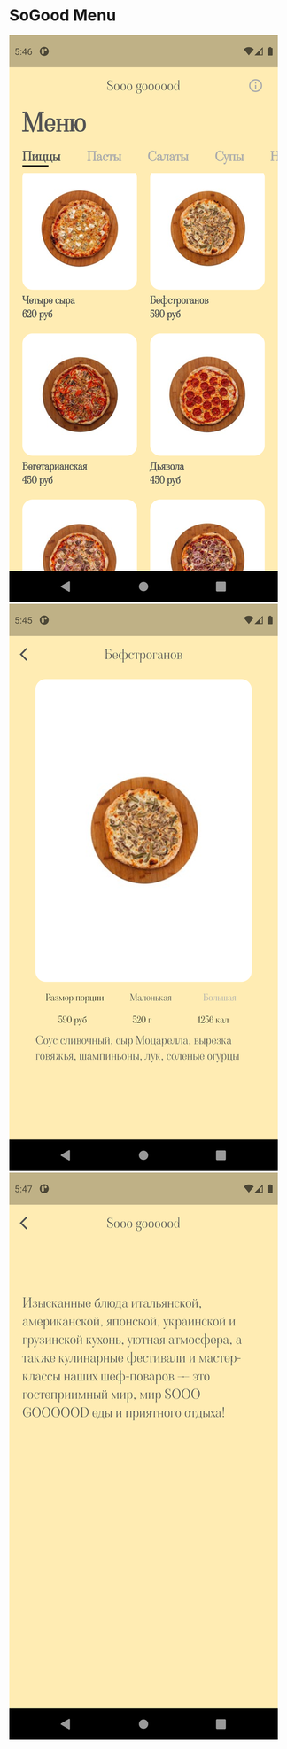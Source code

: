 # SoGood Menu


![alt text](screenshot2.png)
![alt text](screenshot.png)
![alt text](screenshot3.png)
